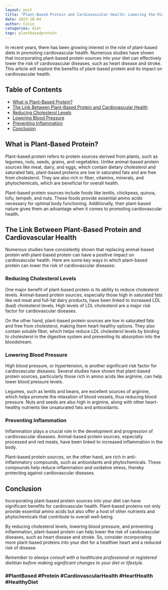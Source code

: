 ```yaml
---
layout: post
title: "Plant-Based Protein and Cardiovascular Health: Lowering the Risk of Disease"
date: 2023-10-04
author: Colin
categories: diet
tags: plantbasedprotein
---
```


In recent years, there has been growing interest in the role of plant-based diets in promoting cardiovascular health. Numerous studies have shown that incorporating plant-based protein sources into your diet can effectively lower the risk of cardiovascular diseases, such as heart disease and stroke. This article will explore the benefits of plant-based protein and its impact on cardiovascular health.

## Table of Contents
- [What is Plant-Based Protein?](#what-is-plant-based-protein)
- [The Link Between Plant-Based Protein and Cardiovascular Health](#the-link-between-plant-based-protein-and-cardiovascular-health)
- [Reducing Cholesterol Levels](#reducing-cholesterol-levels)
- [Lowering Blood Pressure](#lowering-blood-pressure)
- [Preventing Inflammation](#preventing-inflammation)
- [Conclusion](#conclusion)

## What is Plant-Based Protein?

Plant-based protein refers to protein sources derived from plants, such as legumes, nuts, seeds, grains, and vegetables. Unlike animal-based protein sources like meat, dairy, and eggs, which contain dietary cholesterol and saturated fats, plant-based proteins are low in saturated fats and are free from cholesterol. They are also rich in fiber, vitamins, minerals, and phytochemicals, which are beneficial for overall health.

Plant-based protein sources include foods like lentils, chickpeas, quinoa, tofu, tempeh, and nuts. These foods provide essential amino acids necessary for optimal body functioning. Additionally, their plant-based nature gives them an advantage when it comes to promoting cardiovascular health.

## The Link Between Plant-Based Protein and Cardiovascular Health

Numerous studies have consistently shown that replacing animal-based protein with plant-based protein can have a positive impact on cardiovascular health. Here are some key ways in which plant-based protein can lower the risk of cardiovascular diseases:

### Reducing Cholesterol Levels

One major benefit of plant-based protein is its ability to reduce cholesterol levels. Animal-based protein sources, especially those high in saturated fats like red meat and full-fat dairy products, have been linked to increased LDL (bad) cholesterol levels. High levels of LDL cholesterol are a major risk factor for cardiovascular diseases.

On the other hand, plant-based protein sources are low in saturated fats and free from cholesterol, making them heart-healthy options. They also contain soluble fiber, which helps reduce LDL cholesterol levels by binding to cholesterol in the digestive system and preventing its absorption into the bloodstream.

### Lowering Blood Pressure

High blood pressure, or hypertension, is another significant risk factor for cardiovascular diseases. Several studies have shown that plant-based protein sources, particularly those rich in amino acids like arginine, can help lower blood pressure levels.

Legumes, such as lentils and beans, are excellent sources of arginine, which helps promote the relaxation of blood vessels, thus reducing blood pressure. Nuts and seeds are also high in arginine, along with other heart-healthy nutrients like unsaturated fats and antioxidants.

### Preventing Inflammation

Inflammation plays a crucial role in the development and progression of cardiovascular diseases. Animal-based protein sources, especially processed and red meats, have been linked to increased inflammation in the body.

Plant-based protein sources, on the other hand, are rich in anti-inflammatory compounds, such as antioxidants and phytochemicals. These compounds help reduce inflammation and oxidative stress, thereby protecting against cardiovascular diseases.

## Conclusion

Incorporating plant-based protein sources into your diet can have significant benefits for cardiovascular health. Plant-based proteins not only provide essential amino acids but also offer a host of other nutrients and phytochemicals that contribute to overall well-being.

By reducing cholesterol levels, lowering blood pressure, and preventing inflammation, plant-based protein can help lower the risk of cardiovascular diseases, such as heart disease and stroke. So, consider incorporating more plant-based proteins into your diet for a healthier heart and a reduced risk of disease.

*Remember to always consult with a healthcare professional or registered dietitian before making significant changes to your diet or lifestyle.*

### #PlantBased #Protein #CardiovascularHealth #HeartHealth #HealthyDiet